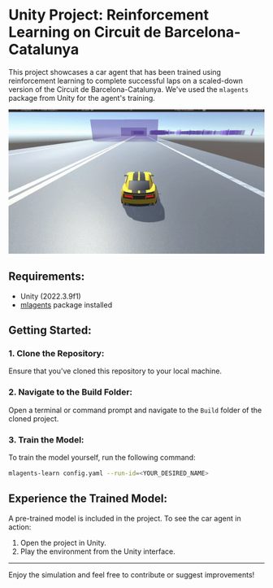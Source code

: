 # Unity Project: Reinforcement Learning on Circuit de Barcelona-Catalunya

This project showcases a car agent that has been trained using reinforcement learning to complete successful laps on a scaled-down version of the Circuit de Barcelona-Catalunya. We've used the `mlagents` package from Unity for the agent's training.

![Trained Lap Simulation](lap.gif)
## Requirements:

- Unity (2022.3.9f1)
- [mlagents](https://github.com/Unity-Technologies/ml-agents) package installed

## Getting Started:

### 1. Clone the Repository:

Ensure that you've cloned this repository to your local machine.

### 2. Navigate to the Build Folder:

Open a terminal or command prompt and navigate to the `Build` folder of the cloned project.

### 3. Train the Model:

To train the model yourself, run the following command:  


```bash
mlagents-learn config.yaml --run-id=<YOUR_DESIRED_NAME>
```

## Experience the Trained Model:

A pre-trained model is included in the project. To see the car agent in action:

1. Open the project in Unity.
2. Play the environment from the Unity interface.

---

Enjoy the simulation and feel free to contribute or suggest improvements!
